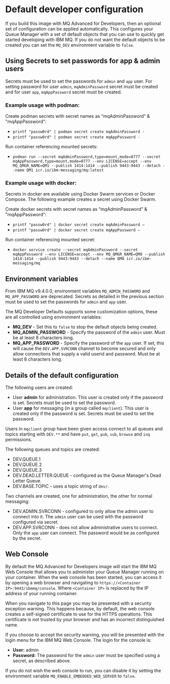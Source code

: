 # Default developer configuration

If you build this image with MQ Advanced for Developers, then an optional set of configuration can be applied automatically.  This configures your Queue Manager with a set of default objects that you can use to quickly get started developing with IBM MQ. If you do not want the default objects to be created you can set the `MQ_DEV` environment variable to `false`.

## Using Secrets to set passwords for app & admin users

Secrets must be used to set the passwords for `admin` and `app` user. For setting password for user `admin`, `mqAdminPassword` secret must be created and for user `app`, `mqAppPassword` secret must be created.

### Example usage with podman:

Create podman secrets with secret names as “mqAdminPassword” & "mqAppPassword":

- `printf "passw0rd" | podman secret create mqAdminPassword -` 
- `printf "passw0rd" | podman secret create mqAppPassword -` 

Run container referencing mounted secrets:
- `podman run --secret mqAdminPassword,type=mount,mode=0777 --secret mqAppPassword,type=mount,mode=0777 --env LICENSE=accept --env MQ_QMGR_NAME=QM1 --publish 1414:1414 --publish 9443:9443 --detach --name QM1 icr.io/ibm-messaging/mq:latest`

### Example usage with docker:

Secrets in docker are available using Docker Swarm services or Docker Compose. The following example creates a secret using Docker Swarm.

Create docker secrets with secret names as “mqAdminPassword” & "mqAppPassword":

- `printf "passw0rd" | docker secret create mqAdminPassword –`
- `printf "passw0rd" | docker secret create mqAppPassword –`

Run container referencing mounted secret:
- `docker service create --secret mqAdminPassword --secret mqAppPassword --env LICENSE=accept --env MQ_QMGR_NAME=QM8 --publish 1414:1414 --publish 9443:9443 --detach --name QM8 icr.io/ibm-messaging/mq`

## Environment variables

From IBM MQ v9.4.0.0, environment variables `MQ_ADMIN_PASSWORD` and `MQ_APP_PASSWORD` are deprecated. Secrets as detailed in the previous section must be used to set the passwords for `admin` and `app` user.

The MQ Developer Defaults supports some customization options, these are all controlled using environment variables:

* **MQ_DEV** - Set this to `false` to stop the default objects being created.
* **MQ_ADMIN_PASSWORD** - Specify the password of the `admin` user. Must be at least 8 characters long.
* **MQ_APP_PASSWORD** - Specify the password of the `app` user. If set, this will cause the `DEV.APP.SVRCONN` channel to become secured and only allow connections that supply a valid userid and password. Must be at least 8 characters long.


## Details of the default configuration

The following users are created:

* User **admin** for administration. This user is created only if the password is set. Secrets must be used to set the password.
* User **app** for messaging (in a group called `mqclient`). This user is created only if the password is set. Secrets must be used to set the password.

Users in `mqclient` group have been given access connect to all queues and topics starting with `DEV.**` and have `put`, `get`, `pub`, `sub`, `browse` and `inq` permissions.

The following queues and topics are created:

* DEV.QUEUE.1
* DEV.QUEUE.2
* DEV.QUEUE.3
* DEV.DEAD.LETTER.QUEUE - configured as the Queue Manager's Dead Letter Queue.
* DEV.BASE.TOPIC - uses a topic string of `dev/`.

Two channels are created, one for administration, the other for normal messaging:

* DEV.ADMIN.SVRCONN - configured to only allow the admin user to connect into it.  The `admin` user can be used with the password configured via secret.
* DEV.APP.SVRCONN - does not allow administrative users to connect.  Only the `app` user can connect. The password would be as configured by the secret.  

## Web Console

By default the MQ Advanced for Developers image will start the IBM MQ Web Console that allows you to administer your Queue Manager running on your container. When the web console has been started, you can access it by opening a web browser and navigating to `https://<Container IP>:9443/ibmmq/console`. Where `<Container IP>` is replaced by the IP address of your running container.

When you navigate to this page you may be presented with a security exception warning. This happens because, by default, the web console creates a self-signed certificate to use for the HTTPS operations. This certificate is not trusted by your browser and has an incorrect distinguished name.

If you choose to accept the security warning, you will be presented with the login menu for the IBM MQ Web Console. The login for the console is:

* **User:** admin
* **Password:** The password for the `admin` user must be specified using a secret, as described above.

If you do not wish the web console to run, you can disable it by setting the environment variable `MQ_ENABLE_EMBEDDED_WEB_SERVER` to `false`.
